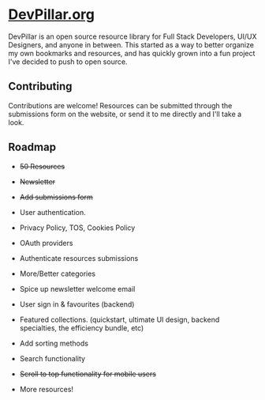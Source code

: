 # [DevPillar.org](https://devpillar.org)

DevPillar is an open source resource library for Full Stack Developers, UI/UX Designers, and anyone in between. This started as a way to better organize my own bookmarks and resources, and has quickly grown into a fun project I've decided to push to open source.

## Contributing

Contributions are welcome! Resources can be submitted through the submissions form on the website, or send it to me directly and I'll take a look.

## Roadmap

- ~~50 Resources~~

- ~~Newsletter~~

- ~~Add submissions form~~

- User authentication.

- Privacy Policy, TOS, Cookies Policy

- OAuth providers

- Authenticate resources submissions

- More/Better categories

- Spice up newsletter welcome email

- User sign in & favourites (backend)

- Featured collections. (quickstart, ultimate UI design, backend specialties, the efficiency bundle, etc)

- Add sorting methods

- Search functionality

- ~~Scroll to top functionality for mobile users~~

- More resources!

